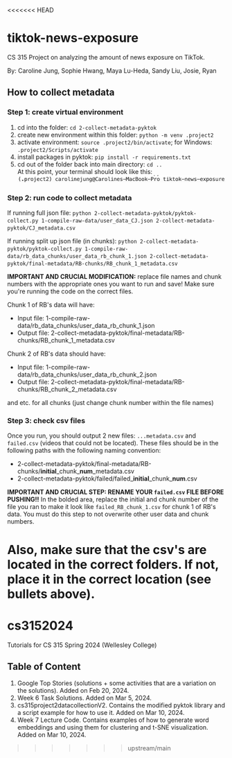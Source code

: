<<<<<<< HEAD
# tiktok-news-exposure
CS 315 Project on analyzing the amount of news exposure on TikTok. 

By: Caroline Jung, Sophie Hwang, Maya Lu-Heda, Sandy Liu, Josie, Ryan


## How to collect metadata
### Step 1: create virtual environment
1. cd into the folder: `cd 2-collect-metadata-pyktok`
2. create new environment within this folder: `python -m venv .project2`
3. activate environment: `source .project2/bin/activate`; for Windows: `.project2/Scripts/activate`
4. install packages in pyktok: `pip install -r requirements.txt`
5. cd out of the folder back into main directory: `cd ..` \
    At this point, your terminal should look like this:
    ![terminal](image-1.png)

### Step 2: run code to collect metadata
If running full json file:
`python 2-collect-metadata-pyktok/pyktok-collect.py 1-compile-raw-data/user_data_CJ.json 2-collect-metadata-pyktok/CJ_metadata.csv`

If running split up json file (in chunks):
`python 2-collect-metadata-pyktok/pyktok-collect.py 1-compile-raw-data/rb_data_chunks/user_data_rb_chunk_1.json 2-collect-metadata-pyktok/final-metadata/RB-chunks/RB_chunk_1_metadata.csv`

**IMPORTANT AND CRUCIAL MODIFICATION:** replace file names and chunk numbers with the appropriate ones you want to run and save! Make sure you're running the code on the correct files.

Chunk 1 of RB's data will have:
- Input file: 1-compile-raw-data/rb_data_chunks/user_data_rb_chunk_1.json
- Output file: 2-collect-metadata-pyktok/final-metadata/RB-chunks/RB_chunk_1_metadata.csv

Chunk 2 of RB's data should have:
- Input file: 1-compile-raw-data/rb_data_chunks/user_data_rb_chunk_2.json
- Output file: 2-collect-metadata-pyktok/final-metadata/RB-chunks/RB_chunk_2_metadata.csv

and etc. for all chunks (just change chunk number within the file names)


### Step 3: check csv files
Once you run, you should output 2 new files: `...metadata.csv` and `failed.csv` (videos that could not be located). These files should be in the following paths with the following naming convention:
- 2-collect-metadata-pyktok/final-metadata/RB-chunks/**initial**_chunk\_**num**_metadata.csv
- 2-collect-metadata-pyktok/failed/failed_**initial**_chunk\_**num**.csv

**IMPORTANT AND CRUCIAL STEP: RENAME YOUR `failed.csv` FILE BEFORE PUSHING!!** In the bolded area, replace the initial and chunk number of the file you ran to make it look like `failed_RB_chunk_1.csv` for chunk 1 of RB's data. You must do this step to not overwrite other user data and chunk numbers. 

Also, make sure that the csv's are located in the correct folders. If not, place it in the correct location (see bullets above).
=======
# cs3152024
Tutorials for CS 315 Spring 2024 (Wellesley College)

## Table of Content

1. Google Top Stories (solutions + some activities that are a variation on the solutions). Added on Feb 20, 2024.
2. Week 6 Task Solutions. Added on Mar 5, 2024.
3. cs315project2datacollectionV2. Contains the modified pyktok library and a script example for how to use it. Added on Mar 10, 2024.
4. Week 7 Lecture Code. Contains examples of how to generate word embeddings and using them for clustering and t-SNE visualization. Added on Mar 10, 2024.
>>>>>>> upstream/main
